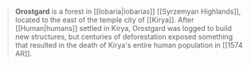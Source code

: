 > **Orostgard** is a forest in [[Iobaria|Iobarias]] [[Syrzemyan Highlands]], located to the east of the temple city of [[Kirya]]. After [[Human|humans]] settled in Kirya, Orostgard was logged to build new structures, but centuries of deforestation exposed something that resulted in the death of Kirya's entire human population in [[1574 AR]].








